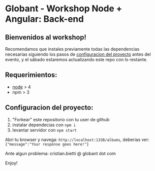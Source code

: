# Globant - Workshop Node + Angular: Back-end

## Bienvenidos al workshop!

Recomendamos que instales previamente todas las dependencias necesarias siguiendo los pasos de [configuracion del proyecto](#configuracion-del-proyecto) antes del evento, y el sábado estaremos actualizando este repo con lo restante.


## Requerimientos:
* [node](https://nodejs.org/en/) > 4
* npm > 3

## Configuracion del proyecto:

1) "Forkear" este repositorio con tu user de github
2) instalar dependecias con `npm i`
3) levantar servidor con `npm start`

Abri tu browser y navega: `http://localhost:1338/albums`, deberias ver:
`{"message":"Your response goes here!"}`

Ante algun problema: cristian.bietti @ globant dot com

Enjoy!
